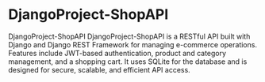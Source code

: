 # DjangoProject-ShopAPI
 DjangoProject-ShopAPI DjangoProject-ShopAPI is a RESTful API built with Django and Django REST Framework for managing e-commerce operations. Features include JWT-based authentication, product and category management, and a shopping cart. It uses SQLite for the database and is designed for secure, scalable, and efficient API access.
